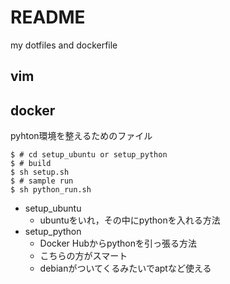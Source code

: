 # README

my dotfiles and dockerfile

## vim



## docker

pyhton環境を整えるためのファイル

```
$ # cd setup_ubuntu or setup_python
$ # build
$ sh setup.sh
$ # sample run
$ sh python_run.sh
```

- setup_ubuntu
    - ubuntuをいれ，その中にpythonを入れる方法
- setup_python
	- Docker Hubからpythonを引っ張る方法
	- こちらの方がスマート
	- debianがついてくるみたいでaptなど使える
